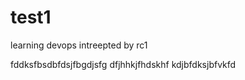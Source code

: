 # test1


learning devops
intreepted by rc1


fddksfbsdbfdsjfbgdjsfg
dfjhhkjfhdskhf
kdjbfdksjbfvkfd

